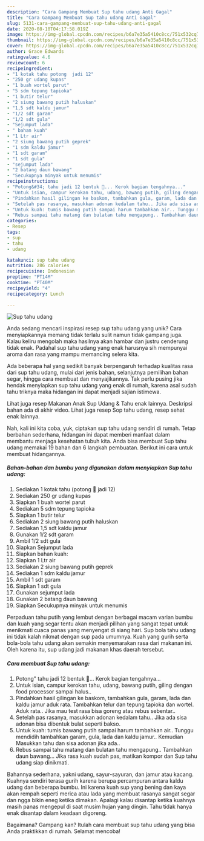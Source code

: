 ```yaml
---
description: "Cara Gampang Membuat Sup tahu udang Anti Gagal"
title: "Cara Gampang Membuat Sup tahu udang Anti Gagal"
slug: 5131-cara-gampang-membuat-sup-tahu-udang-anti-gagal
date: 2020-08-10T04:17:58.019Z
image: https://img-global.cpcdn.com/recipes/b6a7e35a5410c8cc/751x532cq70/sup-tahu-udang-foto-resep-utama.jpg
thumbnail: https://img-global.cpcdn.com/recipes/b6a7e35a5410c8cc/751x532cq70/sup-tahu-udang-foto-resep-utama.jpg
cover: https://img-global.cpcdn.com/recipes/b6a7e35a5410c8cc/751x532cq70/sup-tahu-udang-foto-resep-utama.jpg
author: Grace Edwards
ratingvalue: 4.6
reviewcount: 6
recipeingredient:
- "1 kotak tahu potong  jadi 12"
- "250 gr udang kupas"
- "1 buah wortel parut"
- "5 sdm tepung tapioka"
- "1 butir telur"
- "2 siung bawang putih haluskan"
- "1,5 sdt kaldu jamur"
- "1/2 sdt garam"
- "1/2 sdt gula"
- "Sejumput lada"
- " bahan kuah"
- "1 Ltr air"
- "2 siung bawang putih geprek"
- "1 sdm kaldu jamur"
- "1 sdt garam"
- "1 sdt gula"
- "sejumput lada"
- "2 batang daun bawang"
- "Secukupnya minyak untuk menumis"
recipeinstructions:
- "Potong&#34; tahu jadi 12 bentuk 🔺... Kerok bagian tengahnya..."
- "Untuk isian, campur kerokan tahu, udang, bawang putih, giling dengan food processor sampai halus.."
- "Pindahkan hasil gilingan ke baskom, tambahkan gula, garam, lada dan kaldu jamur aduk rata. Tambahkan telur dan tepung tapioka dan wortel. Aduk rata.. Jika mau test rasa bisa goreng atau rebus sebentar.."
- "Setelah pas rasanya, masukkan adonan kedalam tahu.. Jika ada sisa adonan bisa dibentuk bulat seperti bakso."
- "Untuk kuah: tumis bawang putih sampai harum tambahkan air.. Tunggu mendidih tambahkan garam, gula, lada dan kaldu jamur.. Kemudian Masukkan tahu dan sisa adonan jika ada.."
- "Rebus sampai tahu matang dan bulatan tahu mengapung.. Tambahkan daun bawang... Jika rasa kuah sudah pas, matikan kompor dan Sup tahu udang siap dinikmati."
categories:
- Resep
tags:
- sup
- tahu
- udang

katakunci: sup tahu udang 
nutrition: 286 calories
recipecuisine: Indonesian
preptime: "PT14M"
cooktime: "PT40M"
recipeyield: "4"
recipecategory: Lunch

---
```



![Sup tahu udang](https://img-global.cpcdn.com/recipes/b6a7e35a5410c8cc/751x532cq70/sup-tahu-udang-foto-resep-utama.jpg)

Anda sedang mencari inspirasi resep sup tahu udang yang unik? Cara menyiapkannya memang tidak terlalu sulit namun tidak gampang juga. Kalau keliru mengolah maka hasilnya akan hambar dan justru cenderung tidak enak. Padahal sup tahu udang yang enak harusnya sih mempunyai aroma dan rasa yang mampu memancing selera kita.

Ada beberapa hal yang sedikit banyak berpengaruh terhadap kualitas rasa dari sup tahu udang, mulai dari jenis bahan, selanjutnya pemilihan bahan segar, hingga cara membuat dan menyajikannya. Tak perlu pusing jika hendak menyiapkan sup tahu udang yang enak di rumah, karena asal sudah tahu triknya maka hidangan ini dapat menjadi sajian istimewa.

Lihat juga resep Makanan Anak Sup Udang &amp; Tahu enak lainnya. Deskripsi bahan ada di akhir video. Lihat juga resep Sop tahu udang, resep sehat enak lainnya.


Nah, kali ini kita coba, yuk, ciptakan sup tahu udang sendiri di rumah. Tetap berbahan sederhana, hidangan ini dapat memberi manfaat dalam membantu menjaga kesehatan tubuh kita. Anda bisa membuat Sup tahu udang memakai 19 bahan dan 6 langkah pembuatan. Berikut ini cara untuk membuat hidangannya.

<!--inarticleads1-->

##### Bahan-bahan dan bumbu yang digunakan dalam menyiapkan Sup tahu udang:

1. Sediakan 1 kotak tahu (potong 🔺 jadi 12)
1. Sediakan 250 gr udang kupas
1. Siapkan 1 buah wortel parut
1. Sediakan 5 sdm tepung tapioka
1. Siapkan 1 butir telur
1. Sediakan 2 siung bawang putih haluskan
1. Sediakan 1,5 sdt kaldu jamur
1. Gunakan 1/2 sdt garam
1. Ambil 1/2 sdt gula
1. Siapkan Sejumput lada
1. Siapkan  bahan kuah:
1. Siapkan 1 Ltr air
1. Sediakan 2 siung bawang putih geprek
1. Sediakan 1 sdm kaldu jamur
1. Ambil 1 sdt garam
1. Siapkan 1 sdt gula
1. Gunakan sejumput lada
1. Gunakan 2 batang daun bawang
1. Siapkan Secukupnya minyak untuk menumis


Perpaduan tahu putih yang lembut dengan berbagai macam varian bumbu dan kuah yang segar tentu akan menjadi pilihan yang sangat tepat untuk menikmati cuaca panas yang menyengat di siang hari. Sup bola tahu udang ini tidak kalah nikmat dengan sup pada umumnya. Kuah yang gurih serta bola-bola tahu udang akan semakin menyemarakan rasa dari makanan ini. Oleh karena itu, sup udang jadi makanan khas daerah tersebut. 

<!--inarticleads2-->

##### Cara membuat Sup tahu udang:

1. Potong&#34; tahu jadi 12 bentuk 🔺... Kerok bagian tengahnya...
1. Untuk isian, campur kerokan tahu, udang, bawang putih, giling dengan food processor sampai halus..
1. Pindahkan hasil gilingan ke baskom, tambahkan gula, garam, lada dan kaldu jamur aduk rata. Tambahkan telur dan tepung tapioka dan wortel. Aduk rata.. Jika mau test rasa bisa goreng atau rebus sebentar..
1. Setelah pas rasanya, masukkan adonan kedalam tahu.. Jika ada sisa adonan bisa dibentuk bulat seperti bakso.
1. Untuk kuah: tumis bawang putih sampai harum tambahkan air.. Tunggu mendidih tambahkan garam, gula, lada dan kaldu jamur.. Kemudian Masukkan tahu dan sisa adonan jika ada..
1. Rebus sampai tahu matang dan bulatan tahu mengapung.. Tambahkan daun bawang... Jika rasa kuah sudah pas, matikan kompor dan Sup tahu udang siap dinikmati.


Bahannya sederhana, yakni udang, sayur-sayuran, dan jamur atau kacang. Kuahnya sendiri terasa gurih karena berupa percampuran antara kaldu udang dan beberapa bumbu. Ini karena kuah sup yang bening dan kaya akan rempah seperti merica atau lada yang membuat rasanya sangat segar dan ngga bikin eneg ketika dimakan. Apalagi kalau disantap ketika kuahnya masih panas mengepul di saat musim hujan yang dingin. Tahu tidak hanya enak disantap dalam keadaan digoreng. 

Bagaimana? Gampang kan? Itulah cara membuat sup tahu udang yang bisa Anda praktikkan di rumah. Selamat mencoba!
